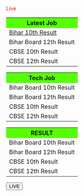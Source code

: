 <html>
<head>
<html lang="en">
<head>
  <title>Bootstrap 4 Website Example</title>
  <meta charset="utf-8">
  <meta name="viewport" content="width=device-width, initial-scale=1">
  <link rel="stylesheet" href="https://maxcdn.bootstrapcdn.com/bootstrap/4.5.0/css/bootstrap.min.css">
  <script src="https://ajax.googleapis.com/ajax/libs/jquery/3.5.1/jquery.min.js"></script>
  <script src="https://cdnjs.cloudflare.com/ajax/libs/popper.js/1.16.0/umd/popper.min.js"></script>
  <script src="https://maxcdn.bootstrapcdn.com/bootstrap/4.5.0/js/bootstrap.min.js"></script>
</head>
<style type="text/css">
		@import "{{ site.theme }}";

footer {
  display: none !important;
}

.btn {
  display: none !important;
}</style>

<body>
  <div class="container text-center">                             
  <div class="spinner-grow text-danger pt-0 mt-1"></div>
   <div class="spinner-grow text-white"><span style="color:red;text-align:center">Live</span></div>
</div>

<div class="container-fluid table-hover  table-striped">
  <div class="row text-center">
    <div class="col-sm-4 col-xs-4 col-md-4 col-lg-4 pr-4 mt-4">	    
  <table class="ml-5">
<tr>
  <th scope="col" style="background:#55ff00">Latest Job</th>
      
      
</tr>

<tr>
 <td> <a href="index1.html">Bihar 10th Result</a></td>
 
  
</tr>

<tr>
  
 <td> Bihar Board 12th Result </td>

 
</tr>

<tr>
  
 <td>  CBSE 10th Result</td>
 
 
</tr>
<tr>

 <td>  CBSE 12th Result</td>

 
</tr>
</table>
    </div>
    <div class="col-sm-4 col-xs-4 col-md-4 col-lg-4 pr-3 mt-4">
     <table class="ml-4">
  
<tr>
  <th scope="col" style="background:#55ff00">Tech Job</th>
       
      
</tr>

<tr>
 <td> Bihar Board 10th Result </td>

  
</tr>

<tr>
  
 <td> Bihar Board 12th Result </td>
 
 
</tr>

<tr>
  
 <td>  CBSE 10th Result</td>

 
</tr>
<tr>

 <td>  CBSE 12th Result</td>

 
</tr>
</table >
    </div>
   <div class="col-sm-4 col-xs-4 col-md-4 col-lg-4  pr-3 mt-4">
     <table class="ml-4">
  
<tr>
  <th scope="col" style="background:#55ff00"> RESULT</th>
        
      
</tr>

<tr>
 <td> Bihar Board 10th Result </td>
 
  
</tr>

<tr>
  
 <td> Bihar Board 12th Result </td>

</tr>

<tr>
  
 <td>  CBSE 10th Result</td>
 
 
</tr>
<tr>

 <td>  CBSE 12th Result</td>

</tr>
</table >
    </div>
  </div>
</div>
<div class="container">	
 <button class="btn btn-danger" >
    <span class="spinner-grow spinner-grow-sm btn-danger  text-center"></span>
    LIVE
  </button>
</div>

  <script src="https://code.jquery.com/jquery-3.5.1.js"></script>  
   
 <script src="https://code.jquery.com/jquery-3.5.1.slim.min.js" integrity="sha384-DfXdz2htPH0lsSSs5nCTpuj/zy4C+OGpamoFVy38MVBnE+IbbVYUew+OrCXaRkfj" crossorigin="anonymous"></script>
<script src="https://cdn.jsdelivr.net/npm/popper.js@1.16.0/dist/umd/popper.min.js" integrity="sha384-Q6E9RHvbIyZFJoft+2mJbHaEWldlvI9IOYy5n3zV9zzTtmI3UksdQRVvoxMfooAo" crossorigin="anonymous"></script>

</body>
</html>

